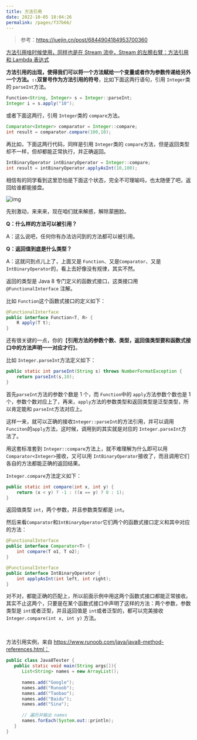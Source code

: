 ```yaml
---
title: 方法引用
date: 2022-10-05 18:04:26
permalink: /pages/f37b66/
---
```



> 参考：https://juejin.cn/post/6844904184953700360

<u>方法引用啥时候使用，同样也是在 Stream 流中，Stream 的左膀右臂：方法引用 和 Lambda 表达式</u>

**方法引用的出现，使得我们可以将一个方法赋给一个变量或者作为参数传递给另外一个方法。`::`双冒号作为方法引用的符号**，比如下面这两行语句，引用 `Integer`类的 `parseInt`方法。

```java
Function<String, Integer> s = Integer::parseInt;
Integer i = s.apply("10");
```

或者下面这两行，引用 `Integer`类的 `compare`方法。

```java
Comparator<Integer> comparator = Integer::compare;
int result = comparator.compare(100,10);
```

再比如，下面这两行代码，同样是引用 `Integer`类的 `compare`方法，但是返回类型却不一样，但却都能正常执行，并正确返回。

```java
IntBinaryOperator intBinaryOperator = Integer::compare;
int result = intBinaryOperator.applyAsInt(10,100);
```

相信有的同学看到这里恐怕是下面这个状态，完全不可理喻吗，也太随便了吧，返回给谁都能接盘。

![img](https://p1-jj.byteimg.com/tos-cn-i-t2oaga2asx/gold-user-assets/2020/6/10/1729bd28113e1081~tplv-t2oaga2asx-zoom-in-crop-mark:3024:0:0:0.awebp)

先别激动，来来来，现在咱们就来解惑，解除蒙圈脸。

**Q：什么样的方法可以被引用？**

A：这么说吧，任何你有办法访问到的方法都可以被引用。

**Q：返回值到底是什么类型？**

A：这就问到点儿上了，上面又是 `Function`、又是`Comparator`、又是 `IntBinaryOperator`的，看上去好像没有规律，其实不然。

返回的类型是 Java 8 专门定义的函数式接口，这类接口用 `@FunctionalInterface` 注解。

比如 `Function`这个函数式接口的定义如下：

```java
@FunctionalInterface
public interface Function<T, R> {
    R apply(T t);
}
```

还有很关键的一点，你的【**引用方法的参数个数、类型，返回值类型要和函数式接口中的方法声明一一对应才行**】。

比如 `Integer.parseInt`方法定义如下：

```java
public static int parseInt(String s) throws NumberFormatException {
    return parseInt(s,10);
}
```

首先`parseInt`方法的参数个数是 1 个，而 `Function`中的 `apply`方法参数个数也是 1 个，参数个数对应上了，再来，`apply`方法的参数类型和返回类型是泛型类型，所以肯定能和 `parseInt`方法对应上。

这样一来，就可以正确的接收`Integer::parseInt`的方法引用，并可以调用`Funciton`的`apply`方法，这时候，调用到的其实就是对应的 `Integer.parseInt`方法了。

用这套标准套到 `Integer::compare`方法上，就不难理解为什么即可以用 `Comparator<Integer>`接收，又可以用 `IntBinaryOperator`接收了，而且调用它们各自的方法都能正确的返回结果。

`Integer.compare`方法定义如下：

```java
public static int compare(int x, int y) {
    return (x < y) ? -1 : ((x == y) ? 0 : 1);
}
```

返回值类型 `int`，两个参数，并且参数类型都是 `int`。

然后来看`Comparator`和`IntBinaryOperator`它们两个的函数式接口定义和其中对应的方法：

```java
@FunctionalInterface
public interface Comparator<T> {
    int compare(T o1, T o2);
}

@FunctionalInterface
public interface IntBinaryOperator {
    int applyAsInt(int left, int right);
}
```

对不对，都能正确的匹配上，所以前面示例中用这两个函数式接口都能正常接收。其实不止这两个，只要是在某个函数式接口中声明了这样的方法：两个参数，参数类型是 `int`或者泛型，并且返回值是 `int`或者泛型的，都可以完美接收 `Integer.compare(int x, int y)` 方法。

<br>

方法引用实例，来自 https://www.runoob.com/java/java8-method-references.html：

```java
public class Java8Tester {
   public static void main(String args[]){
      List<String> names = new ArrayList();
        
      names.add("Google");
      names.add("Runoob");
      names.add("Taobao");
      names.add("Baidu");
      names.add("Sina");
       
      // 遍历并输出 names
      names.forEach(System.out::println);
   }
}
```

